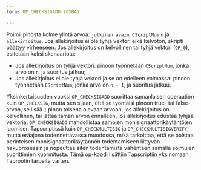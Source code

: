 ```yaml
---
term: OP_CHECKSIGADD (0XBA)

---
```

Poimii pinosta kolme ylintä arvoa: `julkinen avain`, `CScriptNum` `n` ja `allekirjoitus`. Jos allekirjoitus ei ole tyhjä vektori eikä kelvoton, skripti päättyy virheeseen. Jos allekirjoitus on kelvollinen tai tyhjä vektori (`OP_0`), esitetään kaksi skenaariota:


- Jos allekirjoitus on tyhjä vektori: pinoon työnnetään `CScriptNum`, jonka arvo on `n`, ja suoritus jatkuu;
- Jos allekirjoitus ei ole tyhjä vektori ja se on edelleen voimassa: pinoon työnnetään `CScriptNum`, jonka arvo on `n + 1`, ja suoritus jatkuu.

Yksinkertaisuuden vuoksi `OP_CHECKSIGADD` suorittaa samanlaisen operaation kuin `OP_CHECKSIG`, mutta sen sijaan, että se työntäisi pinoon true- tai false-arvon, se lisää `1` pinon toisena olevaan arvoon, jos allekirjoitus on kelvollinen, tai jättää tämän arvon ennalleen, jos allekirjoitus edustaa tyhjää vektoria. `OP_CHECKSIGADD` mahdollistaa samojen monisignaattorikäytäntöjen luomisen Tapscriptissä kuin `OP_CHECKMULTISIG` ja `OP_CHECKMULTISIGVERIFY`, mutta eräajona todennettavassa muodossa, mikä tarkoittaa, että se poistaa perinteisen monisignaattorikäytännön todentamiseen liittyvän hakuprosessin ja nopeuttaa siten todentamista vähentäen samalla solmujen suorittimien kuormitusta. Tämä op-koodi lisättiin Tapscriptiin yksinomaan Taprootin tarpeita varten.
